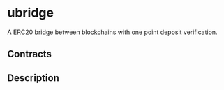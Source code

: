 # ubridge

A ERC20 bridge between blockchains with one point deposit verification.

## Contracts

## Description
